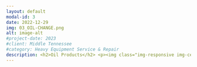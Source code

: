 ```yaml
---
layout: default
modal-id: 3
date: 2022-12-29
img: 03_OIL-CHANGE.png
alt: image-alt
#project-date: 2023
#client: Middle Tennessee
#category: Heavy Equipment Service & Repair
description: <h2>Oil Products</h2> <p><img class="img-responsive img-centered" src="/assets/amsoil_logo.png"></p> <p>We are proud to offer the full range of <a href="https://www.amsoil.com/" target="_blank" rel="noopener noreferrer">Amsoil</a> products including engine oil, gear oil, transmission fluid, and hydraulic oil. Amsoil is an upgrade over other conventional, synthetic blend, and full synthetic options. We stock a few high-use Amsoil products and can genreally obtain any Amsoil product with 3 business days. Amsoil is the standard option in all of our Oil Services or we can sell you the Amsoil directly if you want to do your own oil changes. The initial cost for Amsoil products is higher but the long-term benefits are proven.</p> <p>SOCO Industrial chose to stock a few different grades of the <a href="https://amsoilcontent.com/ams/lit/databulletins/g2880.pdf" target="_blank" rel="noopener noreferrer">Amsoil Signature Series</a> 100% synthetic oils becuase of their superior engineered qualities. Amsoil products are highly engineered oils that provide wear protection, extreme temperature performance, and fuel efficiency that conventional lubricants just can't touch. To learn more about the difference between other lubricants labeled "Full Synthetic" and Amsoil 100% synthetic lubricants, read <a href="https://blog.amsoil.com/100-synthetic-oil-vs-full-synthetic-oil-whats-the-difference/" target="_blank" rel="noopener noreferrer">this</a> article.</p> <p>When used with Amsoil filters, Amsoil Signature Series lubricants are <a href="https://www.amsoil.com/about/guarantee/" target="_blank" rel="noopener noreferrer">guaranteed</a> up to 25,000 miles or 1-year (whichever comes first) for engine wear protection under normal service conditions and up to 15,000 miles or 1-year (whichever comes first) for engine wear protection under severe service. Amsoil Signature Series oils also have 50% more detergents than the Amsoil OE series, the detergents help keep oil passages clean and battle sludge build up in the engine. Under an <a href="https://www.astm.org/d6891-23.html" target="_blank" rel="noopener noreferrer">ASTM D6891 standard test</a>, Amsoil Signature Series 0W20 oil provided 75% more engine protection against horsepower loss and wear. As Amsoil puts it; <i>"Some may claim that Signature Series is over-engineered. Perfect. It’s not for everyone. It’s for those who want the absolute best engine protection — and it delivers."</i></p> <p> <h2>Oil Services</h2> </p>  <p> <img class="img-responsive img-centered" src="/assets/Webstore-Basic-Oil-Change-Passenger-Vehicle.jpg"> </p> <p>SOCO Industrial offers a variety of Oil Services for heavy equipment and fleet vehicles; Basic Engine Oil Services, Premium Engine Oil Service, Hydraulic Oil Services, or we can build a custom service package specific to your fleet. We even offer used oil collection services for those who have bulk used oil they want to get rid of. We can service multiple vehicles or equipment assets in one visit.</p> <p class="text-left"><b>Premium Engine Oil Services include:</b></p> <p class="text-left">- Engine Oil</p> <p class="text-left">- Engine Oil Filter</p> <p class="text-left">- Engine Air Filter(s)</p><p class="text-left">- Cabin Air Filter(s)</p> <p class="text-left">- Top-Off All Fluids (Coolant, Windshield Washer, Brake Fluid, Power Steering Fluid, ATF or CVT</p> <p class="text-left">- Disposal of used filters/fluids</p> <p class="text-left">- Vehicle/Equipment Reset</p> <p class="text-left">- Windshield Mileage/Hour Sticker</p> <p class="text-left">- Vacuum Cab Floor</p> <p class="text-left">- Maintenance Record Keeping</p> <p>Our standard engine oil option for diesel engines is <a href="https://www.amsoil.com/p/amsoil-signature-series-15w-40-100-synthetic-max-duty-diesel-oil-dme/" target="_blank" rel="noopener noreferrer">Amsoil Signature Series 15W40</a>. Our standard option for Gasoline engines is the manufactures recommended grade in the Amsoil Signature Series. You can also specify your preferred non-standard oil but it might change the advertised service price.</p> <p>There are quantity discounts available for scheduling multiple Premium Engine Oil Services in the same visit.</p> <p>Because we operate 24/7 you can schedule Engine Oil Services for your fleet when it works best for your operations.</p> <p>Keep your employees focused on doing their job and let SOCO Industrial focus on keeping your fleet vehicles and heavy equipment preventative maintenance consistent.</p> <p class="text-left"><b>Basic Engine Oil Services include:</b></p> <p class="text-left">- Engine Oil</p> <p class="text-left">- Engine Oil Filter</p> <p class="text-left">- Disposal of used filters/fluids</p> <p class="text-left">- Vehicle/Equipment Reset</p> <p class="text-left">- Windshield Mileage/Hour Sticker</p> <p class="text-left">- Maintenance Record Keeping</p> <p>Our standard engine oil option for diesel engines is <a href="https://www.amsoil.com/p/amsoil-signature-series-15w-40-100-synthetic-max-duty-diesel-oil-dme/" target="_blank" rel="noopener noreferrer">Amsoil Signature Series 15W40</a>. Our standard option for Gasoline engines is the manufactures recommended grade in the Amsoil Signature Series. You can also specify your preferred non-standard oil but it might change the service price.</p> <p>You can also specify additional services to build a custom service package.</p> <p class="text-left"><b>Hydraulic Oil Services include:</b></p> <p class="text-left">- Hydraulic Oil</p> <p class="text-left">- Pressure-Side Hydraulic Oil Filter </p> <p class="text-left">- Return-Side Hydraulic Oil Filter</p> <p class="text-left">-Clean Suction Strainer</p> <p class="text-left">- Disposal of used filters/fluids</p> <p class="text-left">- Equipment Reset</p> <p class="text-left">- Windshield Mileage or Hour Sticker</p> <p class="text-left">- Vacuum Cab Floor</p> <p class="text-left">- Maintenance Record Keeping</p> <p>Our standard hydraulic oil option is the <a href="https://www.amsoil.com/p/amsoil-iso-32-commercial-grade-hydraulic-oil-hcg32/" target="_blank" rel="noopener noreferrer">Amsoil Commercial Grade ISO32</a>. You can also specify your preferred non-standard oil but it might change the service price. <p>You can also specify additional services to build a custom service package.</p> <p>Because we operate 24/7 you can schedule Hydraulic Oil Services for your fleet when it works best for your operations.</p> <p>Keep your employees focused on doing their job and let SOCO Industrial focus on keeping your heavy equipment preventative maintenance consistent.</p>  
---
```


